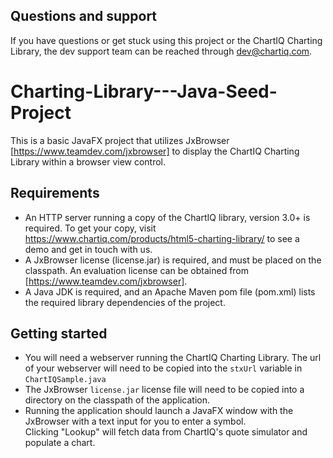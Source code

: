 ## Questions and support

If you have questions or get stuck using this project or the ChartIQ Charting Library, the dev support team can be reached through [dev@chartiq.com](mailto:dev@chartiq.com).

# Charting-Library---Java-Seed-Project

This is a basic JavaFX project that utilizes JxBrowser [https://www.teamdev.com/jxbrowser] to display the ChartIQ 
Charting Library within a browser view control. 

## Requirements

 - An HTTP server running a copy of the ChartIQ library, version 3.0+ is required. To get your copy, visit https://www.chartiq.com/products/html5-charting-library/ to see a demo and get in touch with us.
 - A JxBrowser license (license.jar) is required, and must be placed on the classpath.  An evaluation license can be obtained from [https://www.teamdev.com/jxbrowser].
 - A Java JDK is required, and an Apache Maven pom file (pom.xml) lists the required library dependencies of the project. 

## Getting started

 - You will need a webserver running the ChartIQ Charting Library. 
 The url of your webserver will need to be copied into the `stxUrl` variable in `ChartIQSample.java`
 - The JxBrowser `license.jar` license file will need to be copied into a directory on the classpath of the application. 
 - Running the application should launch a JavaFX window with the JxBrowser with a text input for you to enter a symbol.  
 Clicking "Lookup" will fetch data from ChartIQ's quote simulator and populate a chart.
